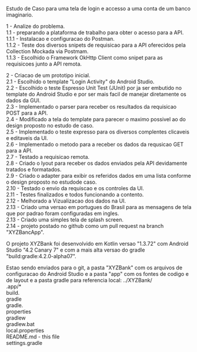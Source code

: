 Estudo de Caso para uma tela de login e accesso a uma conta de um banco imaginario.    

1 - Analize do problema.    
1.1 - preparando a plataforma de trabalho para obter o acesso para a API.    
1.1.1 - Instalacao e configuracao do Postman.    
1.1.2 - Teste dos diversos snipets de requisicao para a API oferecidos pela Collection Mockada via Postmam.    
1.1.3 - Escolhido o Framework OkHttp Client como snipet para as requisicoes junto a API remota.    

2 - Criacao de um prototipo inicial.    
2.1 - Escolhido o template "Login Activity" do Android Studio.    
2.2 - Escolhido o teste Espresso Unit Test (JUnit) por ja ser embutido no template do Android Studio e por ser mais facil de manejar
diretamente os dados da GUI.    
2.3 - Implementado o parser para receber os resultados da requisicao POST para a API.    
2.4 - Modificado a tela do template para parecer o maximo possivel ao do design proposto no estudo de caso.    
2.5 - Implementado o teste expresso para os diversos complentes clicaveis e editaveis da UI.    
2.6 - Implementado o metodo para a receber os dados da requsicao GET para a API.    
2.7 - Testado a requisicao remota.    
2.8 - Criado o lyout para receber os dados enviados pela API devidamente tratados e formatados.    
2.9 - Criado o adapter para exibir os referidos dados em uma lista conforme o design proposto no estudode caso.    
2.10 - Testado o envio da requiscao e os controles da UI.    
2.11 - Testes finalizados e todos funcionando a contento.    
2.12 - Melhorado a Vizualizacao dos dados na UI.    
2.13 - Criado uma versao em portugues do Brasil para as mensagens de tela que por padrao foram configuradas em ingles.        
2.13 - Criado uma simples tela de splash screen.        
2.14 - projeto postado no github como um pull request na branch "XYZBancApp".    

O projeto XYZBank foi desenvolvido em Kotlin versao "1.3.72" com Android Studio "4.2 Canary 7" e com a mais
alta versao do gradle "build:gradle:4.2.0-alpha07".    

Estao sendo enviados para o git, a pasta "XYZBank" com os arquivos de configuracao do Android Studio e a pasta "app"
com os fontes de codigo e de layout e a pasta gradle para referencia local:
../XYZBank/    
.app/*    
build.    
gradle    
gradle.    
properties    
gradlew    
gradlew.bat    
local.properties    
README.md - this file    
settings.gradle    
